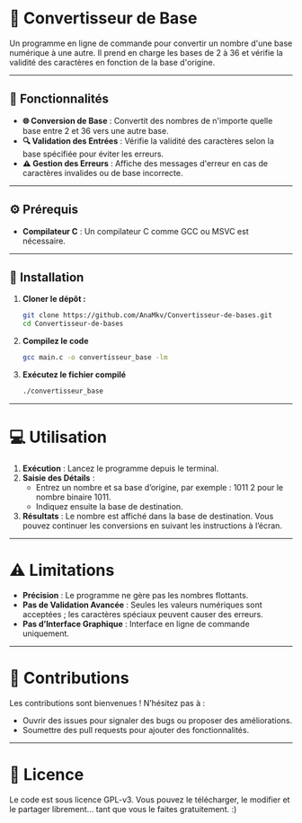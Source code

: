 # 🔄 Convertisseur de Base

Un programme en ligne de commande pour convertir un nombre d'une base numérique à une autre. Il prend en charge les bases de 2 à 36 et vérifie la validité des caractères en fonction de la base d'origine.

---

## 📝 Fonctionnalités

- **🌐 Conversion de Base** : Convertit des nombres de n'importe quelle base entre 2 et 36 vers une autre base.
- **🔍 Validation des Entrées** : Vérifie la validité des caractères selon la base spécifiée pour éviter les erreurs.
- **⚠️ Gestion des Erreurs** : Affiche des messages d'erreur en cas de caractères invalides ou de base incorrecte.

---

## ⚙️ Prérequis

- **Compilateur C** : Un compilateur C comme GCC ou MSVC est nécessaire.

---

## 🚀 Installation

1. **Cloner le dépôt :**
   ```bash
   git clone https://github.com/AnaMkv/Convertisseur-de-bases.git
   cd Convertisseur-de-bases
   ```
2. **Compilez le code**
   ```bash
   gcc main.c -o convertisseur_base -lm
   ```
3. **Exécutez le fichier compilé**
   ```bash
   ./convertisseur_base
   ```

---

# 💻 Utilisation

1. **Exécution** : Lancez le programme depuis le terminal.
2. **Saisie des Détails** :
   - Entrez un nombre et sa base d’origine, par exemple : 1011 2 pour le nombre binaire 1011.
   - Indiquez ensuite la base de destination.
3. **Résultats** : Le nombre est affiché dans la base de destination. Vous pouvez continuer les conversions en suivant les instructions à l’écran.

---

# ⚠️ Limitations

- **Précision** : Le programme ne gère pas les nombres flottants.
- **Pas de Validation Avancée** : Seules les valeurs numériques sont acceptées ; les caractères spéciaux peuvent causer des erreurs.
- **Pas d’Interface Graphique** : Interface en ligne de commande uniquement.

---

# 🤝 Contributions

Les contributions sont bienvenues ! N’hésitez pas à :
- Ouvrir des issues pour signaler des bugs ou proposer des améliorations.
- Soumettre des pull requests pour ajouter des fonctionnalités.

---

# 📄 Licence

Le code est sous licence GPL-v3. Vous pouvez le télécharger, le modifier et le partager librement... tant que vous le faites gratuitement. :)
